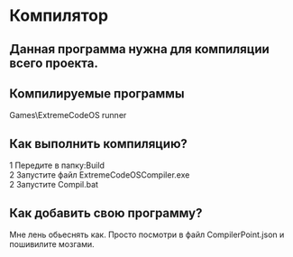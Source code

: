 # Компилятор

## Данная программа нужна для компиляции всего проекта.



## Компилируемые программы

Games\ExtremeCodeOS runner

## Как выполнить компиляцию?

1 Передите в папку:Build<br>
2 Запустите файл ExtremeCodeOSCompiler.exe<br>
2 Запустите Сompil.bat<br>

## Как добавить свою программу?

Мне лень обьеснять как. Просто посмотри в файл CompilerPoint.json и пошивилите мозгами.